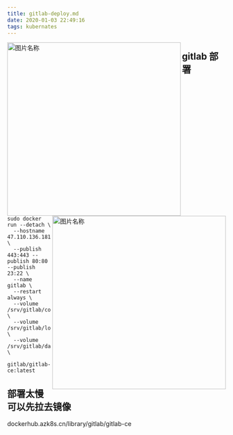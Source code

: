 ```yaml
---
title: gitlab-deploy.md
date: 2020-01-03 22:49:16
tags: kubernates
---
```


<img src="https://lin19999.oss-cn-beijing.aliyuncs.com/gitlab.svg" width = "400" height = "400" alt="图片名称" align=left />


<img src="https://lin19999.oss-cn-beijing.aliyuncs.com/docker.png" width = "400" height = "400" alt="图片名称" align=right />


## gitlab 部署

```
sudo docker run --detach \
  --hostname 47.110.136.181 \
  --publish 443:443 --publish 80:80 --publish 23:22 \
  --name gitlab \
  --restart always \
  --volume /srv/gitlab/config:/etc/gitlab \
  --volume /srv/gitlab/logs:/var/log/gitlab \
  --volume /srv/gitlab/data:/var/opt/gitlab \
  gitlab/gitlab-ce:latest

```

## 部署太慢可以先拉去镜像

dockerhub.azk8s.cn/library/gitlab/gitlab-ce


